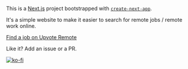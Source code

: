 This is a [Next.js](https://nextjs.org/) project bootstrapped with [`create-next-app`](https://github.com/vercel/next.js/tree/canary/packages/create-next-app).

It's a simple website to make it easier to search for remote jobs / remote work online.

[Find a job on Upvote Remote](https://www.upvoteremote.com)


Like it? Add an issue or a PR.

[![ko-fi](https://ko-fi.com/img/githubbutton_sm.svg)](https://ko-fi.com/T6T21SUA4)
